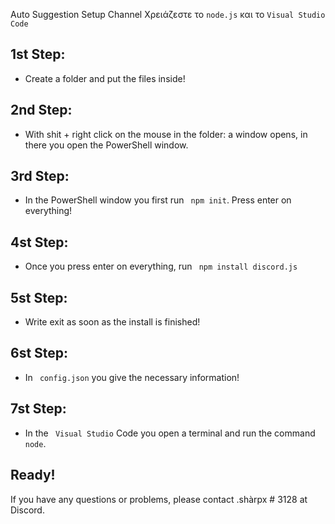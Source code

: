 Auto Suggestion Setup Channel
Χρειάζεστε το ``node.js`` και το ``Visual Studio Code``

## 1st Step:

- Create a folder and put the files inside!

## 2nd Step:

- With shit + right click on the mouse in the folder: a window opens, in there you open the PowerShell window.

## 3rd Step:

- In the PowerShell window you first run `` npm init``. Press enter on everything!

## 4st Step:

- Once you press enter on everything, run `` npm install discord.js``

## 5st Step:

- Write exit as soon as the install is finished!

## 6st Step:

- In `` config.json`` you give the necessary information!

## 7st Step:

- In the `` Visual Studio`` Code you open a terminal and run the command `` node``.

## Ready!

If you have any questions or problems, please contact .shàrpx # 3128 at Discord.
